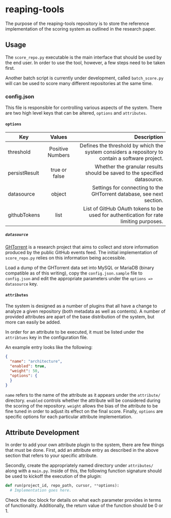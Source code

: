 # reaping-tools

The purpose of the reaping-tools repository is to store the reference
implementation of the scoring system as outlined in the research paper.

## Usage

The `score_repo.py` executable is the main interface that should be used by the
end user. In order to use the tool, however, a few steps need to be taken first.

Another batch script is currently under development, called `batch_score.py`
will can be used to score many different repositories at the same time.

### config.json

This file is responsible for controlling various aspects of the system. There
are two high level keys that can be altered, `options` and `attributes`.

#### `options`

| Key | Values | Description |
| --- |:------:| -----------:|
| threshold | Positive Numbers | Defines the threshold by which the system considers a repository to contain a software project. |
| persistResult | true or false | Whether the granular results should be saved to the specified datasource. |
| datasource | object | Settings for connecting to the GHTorrent database, see next section. |
| githubTokens | list | List of GitHub OAuth tokens to be used for authentication for rate limiting purposes. |

##### `datasource`

[GHTorrent](http://ghtorrent.org/) is a research project that aims to collect
and store information produced by the public GitHub events feed. The initial
implementation of `score_repo.py` relies on this information being accessible.

Load a dump of the GHTorrent data set into MySQL or MariaDB (binary compatible
as of this writing), copy the `config.json.sample` file to `config.json` and
edit the appropriate parameters under the `options => datasource` key.

#### `attributes`

The system is designed as a number of plugins that all have a change to analyze
a given repository (both metadata as well as contents). A number of provided
attributes are apart of the base distribution of the system, but more can easily
be added.

In order for an attribute to be executed, it must be listed under the
`attribtues` key in the configuration file.

An example entry looks like the following:

```json
{
  "name": "architecture",
  "enabled": true,
  "weight": 50,
  "options": {
  }
}
```

`name` refers to the name of the attribute as it appears under the `attribute/`
directory. `enabled` controls whether the attribute will be considered during
the scoring of the repository. `weight` allows the bias of the attribute to be
fine tuned in order to adjust its effect on the final score. Finally, `options`
are specific options for each particular attribute implementation.

## Attribute Development

In order to add your own attribute plugin to the system, there are few things
that must be done. First, add an attribute entry as described in the above
section that refers to your specific attribute.

Secondly, create the appropriately named directory under `attributes/` along
with a `main.py`. Inside of this, the following function signature should be
used to kickoff the execution of the plugin:

```python
def run(project_id, repo_path, cursor, **options):
  # Implementation goes here.
```

Check the doc block for details on what each parameter provides in terms of
functionality. Additionally, the return value of the function should be 0 or 1.
